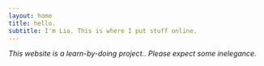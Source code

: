 ```yaml
---
layout: home
title: hello.
subtitle: I'm Lia. This is where I put stuff online.
---
```




_This website is a learn-by-doing project._. 
_Please expect some inelegance._
  
